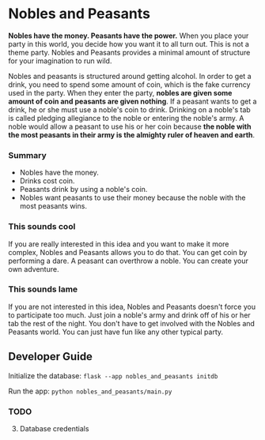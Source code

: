 # Nobles and Peasants

**Nobles have the money. Peasants have the power.** When you place your party in this world, you decide how you want it to all turn out. This is not a theme party. Nobles and Peasants provides a minimal amount of structure for your imagination to run wild.

Nobles and peasants is structured around getting alcohol. In order to get a drink, you need to spend some amount of coin, which is the fake currency used in the party. When they enter the party, **nobles are given some amount of coin and peasants are given nothing**. If a peasant wants to get a drink, he or she must use a noble's coin to drink. Drinking on a noble's tab is called pledging allegiance to the noble or entering the noble's army. A noble would allow a peasant to use his or her coin because **the noble with the most peasants in their army is the almighty ruler of heaven and earth**.

### Summary
- Nobles have the money.
- Drinks cost coin.
- Peasants drink by using a noble's coin.
- Nobles want peasants to use their money because the noble with the most peasants wins.

### This sounds cool
If you are really interested in this idea and you want to make it more complex, Nobles and Peasants allows you to do that. You can get coin by performing a dare. A peasant can overthrow a noble. You can create your own adventure.

### This sounds lame
If you are not interested in this idea, Nobles and Peasants doesn't force you to participate too much. Just join a noble's army and drink off of his or her tab the rest of the night. You don't have to get involved with the Nobles and Peasants world. You can just have fun like any other typical party.

## Developer Guide

Initialize the database: `flask --app nobles_and_peasants initdb`

Run the app: `python nobles_and_peasants/main.py`

### TODO

3. Database credentials
